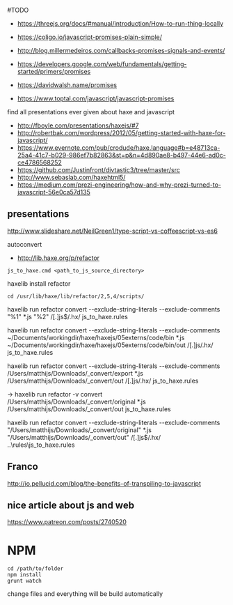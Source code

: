 #TODO

- https://threejs.org/docs/#manual/introduction/How-to-run-thing-locally


- https://coligo.io/javascript-promises-plain-simple/
- http://blog.millermedeiros.com/callbacks-promises-signals-and-events/
- https://developers.google.com/web/fundamentals/getting-started/primers/promises
- https://davidwalsh.name/promises
- https://www.toptal.com/javascript/javascript-promises




find all presentations ever given about haxe and javascript

- http://fboyle.com/presentations/haxejs/#7
- http://robertbak.com/wordpress/2012/05/getting-started-with-haxe-for-javascript/
- https://www.evernote.com/pub/crodude/haxe.language#b=e48713ca-25a4-41c7-b029-986ef7b82863&st=p&n=4d890ae8-b497-44e6-ad0c-ce4786568252
- https://github.com/Justinfront/divtastic3/tree/master/src
- http://www.sebaslab.com/haxehtml5/
- https://medium.com/prezi-engineering/how-and-why-prezi-turned-to-javascript-56e0ca57d135



## presentations

http://www.slideshare.net/NeilGreen1/type-script-vs-coffeescript-vs-es6



autoconvert
* http://lib.haxe.org/p/refactor

```
js_to_haxe.cmd <path_to_js_source_directory>

```

haxelib install refactor


```
cd /usr/lib/haxe/lib/refactor/2,5,4/scripts/

```

haxelib run refactor convert --exclude-string-literals --exclude-comments "%1" *.js "%2" /[.]js$/.hx/ js_to_haxe.rules



haxelib run refactor convert --exclude-string-literals --exclude-comments ~/Documents/workingdir/haxe/haxejs/05externs/code/bin *.js ~/Documents/workingdir/haxe/haxejs/05externs/code/bin/out /[.]js/.hx/ js_to_haxe.rules



haxelib run refactor convert --exclude-string-literals --exclude-comments /Users/matthijs/Downloads/_convert/export *.js /Users/matthijs/Downloads/_convert/out /[.]js/.hx/ js_to_haxe.rules


→ haxelib run refactor -v convert /Users/matthijs/Downloads/_convert/original *.js /Users/matthijs/Downloads/_convert/out js_to_haxe.rules


haxelib run refactor convert --exclude-string-literals --exclude-comments "/Users/matthijs/Downloads/_convert/original" *.js "/Users/matthijs/Downloads/_convert/out" /[.]js$/.hx/ ..\rules\js_to_haxe.rules



## Franco
<http://io.pellucid.com/blog/the-benefits-of-transpiling-to-javascript>

## nice article about js and web
<https://www.patreon.com/posts/2740520>




# NPM

```
cd /path/to/folder
npm install
grunt watch
```

change files and everything will be build automatically